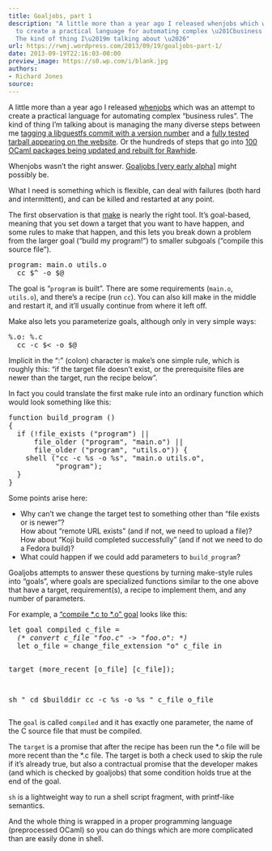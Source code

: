 ```yaml
---
title: Goaljobs, part 1
description: "A little more than a year ago I released whenjobs which was an attempt
  to create a practical language for automating complex \u201Cbusiness rules\u201D.
  The kind of thing I\u2019m talking about \u2026"
url: https://rwmj.wordpress.com/2013/09/19/goaljobs-part-1/
date: 2013-09-19T22:16:03-00:00
preview_image: https://s0.wp.com/i/blank.jpg
authors:
- Richard Jones
source:
---
```


<p>A little more than a year ago I released <a href="http://people.redhat.com/~rjones/whenjobs/">whenjobs</a> which was an attempt to create a practical language for automating complex “business rules”.  The kind of thing I’m talking about is managing the many diverse steps between me <a href="https://github.com/libguestfs/libguestfs/commit/4d955be4fb9fe304d5ab4222f0e9592f5fc1ef5b">tagging a libguestfs commit with a version number</a> and a <a href="http://libguestfs.org/download/1.23-development/">fully tested tarball appearing on the website</a>.  Or the hundreds of steps that go into <a href="https://rwmj.wordpress.com/2013/09/14/ocaml-4-01-0-entering-rawhide/">100 OCaml packages being updated and rebuilt for Rawhide</a>.</p>
<p>Whenjobs wasn’t the right answer.  <a href="http://git.annexia.org/?p=goaljobs.git%3Ba=summary">Goaljobs [very early alpha]</a> might possibly be.</p>
<p>What I need is something which is flexible, can deal with failures (both hard and intermittent), and can be killed and restarted at any point.</p>
<p>The first observation is that <a href="https://en.wikipedia.org/wiki/Make_(software)">make</a> is nearly the right tool.  It’s goal-based, meaning that you set down a target that you want to have happen, and some rules to make that happen, and this lets you break down a problem from the larger goal (“build my program!”) to smaller subgoals (“compile this source file”).</p>
<pre>program: main.o utils.o
  cc $^ -o $@
</pre>
<p>The goal is “<code>program</code> is built”.  There are some requirements (<code>main.o</code>, <code>utils.o</code>), and there’s a recipe (run <code>cc</code>).  You can also kill make in the middle and restart it, and it’ll usually continue from where it left off.</p>
<p>Make also lets you parameterize goals, although only in very simple ways:</p>
<pre>%.o: %.c
  cc -c $&lt; -o $@
</pre>
<p>Implicit in the “:” (colon) character is make’s one simple rule, which is roughly this: “if the target file doesn’t exist, or the prerequisite files are newer than the target, run the recipe below”.</p>
<p>In fact you could translate the first make rule into an ordinary function which would look something like this:</p>
<pre>function build_program ()
{
  if (!file_exists ("program") ||
      file_older ("program", "main.o") ||
      file_older ("program", "utils.o")) {
    shell ("cc -c %s -o %s", "main.o utils.o",
           "program");
  }
}
</pre>
<p>Some points arise here:</p>
<ul>
<li> Why can’t we change the target test to something other than “file exists or is newer”?<br>How about “remote URL exists” (and if not, we need to upload a file)?<br>How about “Koji build completed successfully” (and if not we need to do a Fedora build)?
</li><li> What could happen if we could add parameters to <code>build_program</code>?
</li></ul>
<p>Goaljobs attempts to answer these questions by turning make-style rules into “goals”, where goals are specialized functions similar to the one above that have a target, requirement(s), a recipe to implement them, and any number of parameters.</p>
<p>For example, a <a href="http://git.annexia.org/?p=goaljobs.git%3Ba=blob%3Bf=examples/compile-c/compile.ml%3Bh=151e8b79ec3ca82aecbff533bcf514be2cfb8ff2%3Bhb=HEAD">“compile *.c to *.o” goal</a> looks like this:</p>
<pre>let goal compiled c_file =
  <i>(* convert c_file "foo.c" -&gt; "foo.o": *)</i>
  let o_file = change_file_extension "o" c_file in

  target (more_recent [o_file] [c_file]);

  sh "
    cd $builddir
    cc -c %s -o %s
  " c_file o_file
</pre>
<p>The <code>goal</code> is called <code>compiled</code> and it has exactly one parameter, the name of the C source file that must be compiled.</p>
<p>The <code>target</code> is a promise that after the recipe has been run the *.o file will be more recent than the *.c file.  The target is both a check used to skip the rule if it’s already true, but also a contractual promise that the developer makes (and which is checked by goaljobs) that some condition holds true at the end of the goal.</p>
<p><code>sh</code> is a lightweight way to run a shell script fragment, with printf-like semantics.</p>
<p>And the whole thing is wrapped in a proper programming language (preprocessed OCaml) so you can do things which are more complicated than are easily done in shell.</p>

